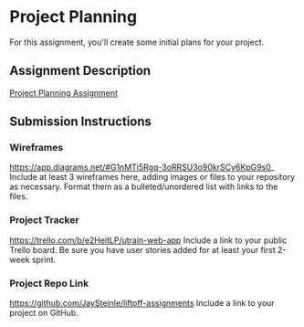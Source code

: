 # Project Planning
For this assignment, you'll create some initial plans for your project.

## Assignment Description
[Project Planning Assignment](https://education.launchcode.org/liftoff/modules/assignments/project-planning)

## Submission Instructions

### Wireframes
https://app.diagrams.net/#G1nMTi5Rgq-3oRRSU3o90krSCy6KpG9s0_
Include at least 3 wireframes here, adding images or files to your repository as necessary. Format them as a bulleted/unordered list with links to the files.

### Project Tracker
https://trello.com/b/e2HeitLP/utrain-web-app
Include a link to your public Trello board. Be sure you have user stories added for at least your first 2-week sprint.

### Project Repo Link
https://github.com/JaySteinle/liftoff-assignments
Include a link to your project on GitHub.
